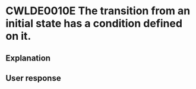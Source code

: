 # CWLDE0010E The transition from an initial state has a condition defined on it.

## Explanation

## User response